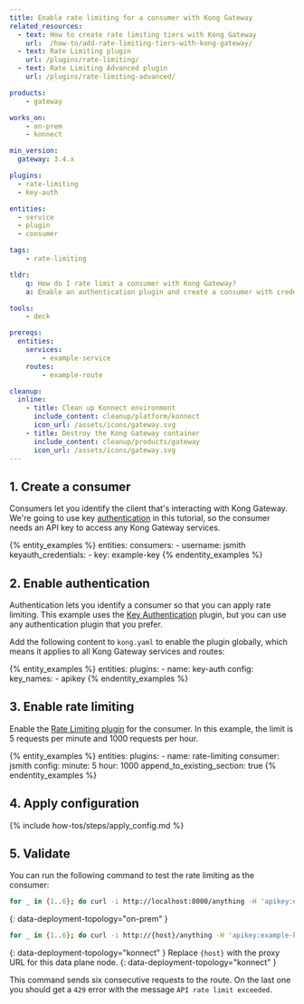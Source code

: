 ```yaml
---
title: Enable rate limiting for a consumer with Kong Gateway
related_resources:
  - text: How to create rate limiting tiers with Kong Gateway
    url:  /how-to/add-rate-limiting-tiers-with-kong-gateway/
  - text: Rate Limiting plugin
    url: /plugins/rate-limiting/
  - text: Rate Limiting Advanced plugin
    url: /plugins/rate-limiting-advanced/

products:
    - gateway

works_on:
    - on-prem
    - konnect

min_version:
  gateway: 3.4.x

plugins:
  - rate-limiting
  - key-auth

entities: 
  - service
  - plugin
  - consumer

tags:
    - rate-limiting

tldr:
    q: How do I rate limit a consumer with Kong Gateway?
    a: Enable an authentication plugin and create a consumer with credentials, then enable the <a href="/plugins/rate-limiting/reference">Rate Limiting plugin</a> on the new consumer.

tools:
    - deck

prereqs:
  entities:
    services:
        - example-service
    routes:
        - example-route

cleanup:
  inline:
    - title: Clean up Konnect environment
      include_content: cleanup/platform/konnect
      icon_url: /assets/icons/gateway.svg
    - title: Destroy the Kong Gateway container
      include_content: cleanup/products/gateway
      icon_url: /assets/icons/gateway.svg
---
```


## 1. Create a consumer

Consumers let you identify the client that's interacting with Kong Gateway.
We're going to use key [authentication](/authentication/) in this tutorial, so the consumer needs an API key to access any Kong Gateway services.

{% entity_examples %}
entities:
  consumers:
    - username: jsmith
      keyauth_credentials:
        - key: example-key
{% endentity_examples %}

## 2. Enable authentication

Authentication lets you identify a consumer so that you can apply rate limiting.
This example uses the [Key Authentication](/plugins/key-auth) plugin, but you can use any authentication plugin that you prefer.

Add the following content to `kong.yaml` to enable the plugin globally, which means it applies to all Kong Gateway services and routes:

{% entity_examples %}
entities:
  plugins:
    - name: key-auth
      config:
        key_names:
          - apikey
{% endentity_examples %}

## 3. Enable rate limiting

Enable the [Rate Limiting plugin](/plugins/rate-limiting/) for the consumer. 
In this example, the limit is 5 requests per minute and 1000 requests per hour.

{% entity_examples %}
entities:
  plugins:
    - name: rate-limiting
      consumer: jsmith
      config:
        minute: 5
        hour: 1000
append_to_existing_section: true
{% endentity_examples %}

## 4. Apply configuration

{% include how-tos/steps/apply_config.md %}

## 5. Validate

You can run the following command to test the rate limiting as the consumer:

```bash
for _ in {1..6}; do curl -i http://localhost:8000/anything -H 'apikey:example-key'; echo; done
```
{: data-deployment-topology="on-prem" }

```bash
for _ in {1..6}; do curl -i http://{host}/anything -H 'apikey:example-key'; echo; done
```
{: data-deployment-topology="konnect" }
Replace `{host}` with the proxy URL for this data plane node.
{: data-deployment-topology="konnect" }

This command sends six consecutive requests to the route. On the last one you should get a `429` error with the message `API rate limit exceeded`.
